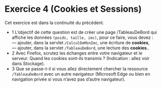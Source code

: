 # Exercice 4 (Cookies et Sessions)
Cet exercice est dans la continuité du précédent.
- 1 L’objectif de cette question est de créer une page /TableauDeBord qui affiche les données `(poids, taille, imc)`, pour ce faire, vous devez :  
	— ajouter, dans la servlet `/CalculDeMonImc`, une écriture de **cookies**,  
	— ajouter, dans la servlet `/TableauDeBord`, une lecture des **cookies**..  
- 2 Avec Firefox, scrutez les échanges entre votre navigateur et le serveur. Quand les cookies sont-ils transmis ? (Indication : allez voir dans Stockage).  
- 3 Que se passe-t-il si vous allez directement chercher la ressource `/TableauDeBord` avec un autre navigateur (Microsoft Edge ou bien en navigation privée si vous n’avez pas d’autre navigateur).  